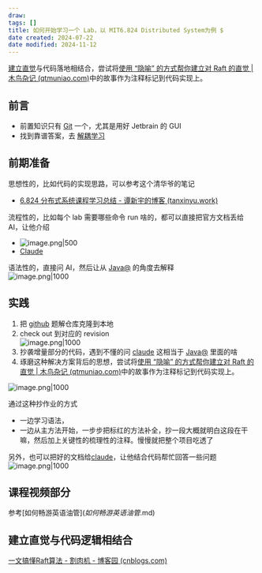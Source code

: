 ```yaml
---
draw:
tags: []
title: 如何开始学习一个 Lab，以 MIT6.824 Distributed System为例 $
date created: 2024-07-22
date modified: 2024-11-12
---
```


 [建立直觉](建立直觉)与代码落地相结合，尝试将[使用 “隐喻” 的方式帮你建立对 Raft 的直觉 | 木鸟杂记 (qtmuniao.com)](https://www.qtmuniao.com/2023/11/15/raft-explain/)中的故事作为注释标记到代码实现上。

<!-- more -->

## 前言

- 前置知识只有 [Git](Git.md) 一个，尤其是用好 Jetbrain 的 GUI
- 找到靠谱答案，去 [解耦学习](解耦学习.md)

## 前期准备

思想性的，比如代码的实现思路，可以参考这个清华爷的笔记

- [6.824 分布式系统课程学习总结 - 谭新宇的博客 (tanxinyu.work)](https://tanxinyu.work/6-824/)

流程性的，比如每个 lab 需要哪些命令 run 啥的，都可以直接把官方文档丢给 AI，让他介绍

- ![image.png|500](https://imagehosting4picgo.oss-cn-beijing.aliyuncs.com/imagehosting/fix-dir%2Fpicgo%2Fpicgo-clipboard-images%2F2024%2F07%2F22%2F20-44-20-f0f052bfa8ba4a920e9ae1b1a2a03da1-20240722204419-0473d4.png)
- [Claude](https://claude.ai/new)

语法性的，直接问 AI，然后让从 [Java@](Java@.md) 的角度去解释  
![image.png|1000](https://imagehosting4picgo.oss-cn-beijing.aliyuncs.com/imagehosting/fix-dir%2Fpicgo%2Fpicgo-clipboard-images%2F2024%2F07%2F22%2F21-15-45-bf9807da629dd1f451db91d4e59d154d-20240722211544-376838.png)

## 实践

1. 把 [github](2%20第二大脑/1%20节点/CS/编程语言/Go/github.md) 题解仓库克隆到本地
2. check out 到对应的 revision  
![image.png|1000](https://imagehosting4picgo.oss-cn-beijing.aliyuncs.com/imagehosting/fix-dir%2Fpicgo%2Fpicgo-clipboard-images%2F2024%2F07%2F22%2F23-03-42-238e1133e08385f20b438501eadec517-20240722230341-38ec0d.png)
3. 抄袭增量部分的代码，遇到不懂的问 [claude](2%20第二大脑/2%20飞轮/0%20工具系统/AI/claude.md) 这相当于 [Java@](Java@.md) 里面的啥
4. 琢磨这种解决方案背后的思想，尝试将[使用 “隐喻” 的方式帮你建立对 Raft 的直觉 | 木鸟杂记 (qtmuniao.com)](https://www.qtmuniao.com/2023/11/15/raft-explain/)中的故事作为注释标记到代码实现上。

![image.png|1000](https://imagehosting4picgo.oss-cn-beijing.aliyuncs.com/imagehosting/fix-dir%2Fpicgo%2Fpicgo-clipboard-images%2F2024%2F07%2F24%2F23-53-14-ee45868ab8eddcb499b23b3b5dd3ecab-20240724235311-8c3a82.png)

通过这种抄作业的方式

- 一边学习语法，
- 一边从主方法开始，一步步把标红的方法补全，抄一段大概就明白这段在干嘛，然后加上关键性的梳理性的注释。慢慢就把整个项目吃透了

另外，也可以把好的文档给[claude](2%20第二大脑/2%20飞轮/0%20工具系统/AI/claude.md)，让他结合代码帮忙回答一些问题  
![image.png|1000](https://imagehosting4picgo.oss-cn-beijing.aliyuncs.com/imagehosting/fix-dir%2Fpicgo%2Fpicgo-clipboard-images%2F2024%2F08%2F14%2F12-02-28-77a02d3410d42a1641b69e8767c923e1-202408141202804-c40941.png)

## 课程视频部分

参考[如何畅游英语油管$](如何畅游英语油管$.md)

## 建立直觉与代码逻辑相结合

[一文搞懂Raft算法 - 割肉机 - 博客园 (cnblogs.com)](https://www.cnblogs.com/williamjie/p/11137140.html)
